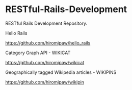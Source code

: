 RESTful-Rails-Development
=========================

RESTful Rails Development Repository.

Hello Rails

https://github.com/hiromipaw/hello_rails

Category Graph API - WIKICAT

https://github.com/hiromipaw/wikicat

Geographically tagged Wikipedia articles - WIKIPINS 

https://github.com/hiromipaw/wikipin
